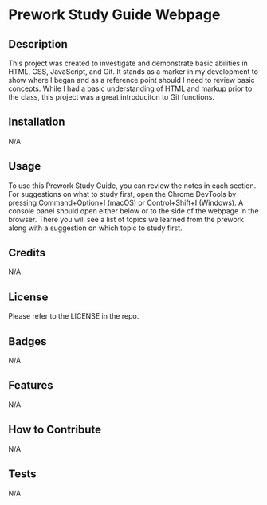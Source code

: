 # Prework Study Guide Webpage

## Description

This project was created to investigate and demonstrate basic abilities in HTML, CSS, JavaScript, and Git.
It stands as a marker in my development to show where I began and as a reference point should I need to review basic concepts.
While I had a basic understanding of HTML and markup prior to the class, this project was a great introduciton to Git functions.



## Installation

N/A

## Usage

To use this Prework Study Guide, you can review the notes in each section. For suggestions on what to study first, open the Chrome DevTools by pressing Command+Option+I (macOS) or Control+Shift+I (Windows). A console panel should open either below or to the side of the webpage in the browser. There you will see a list of topics we learned from the prework along with a suggestion on which topic to study first.


## Credits

N/A

## License

Please refer to the LICENSE in the repo.

## Badges

N/A

## Features

N/A

## How to Contribute

N/A

## Tests

N/A